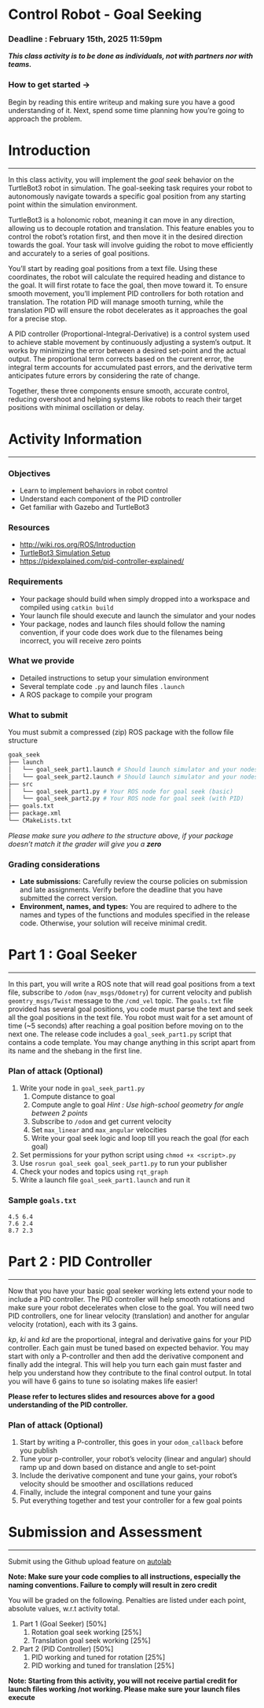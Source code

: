 # Control Robot - Goal Seeking

### Deadline : February 15th, 2025 11:59pm

***This class activity is to be done as individuals, not with partners nor with teams.***

### How to get started →

Begin by reading this entire writeup and making sure you have a good understanding of it. Next, spend some time planning how you’re going to approach the problem. 

# Introduction

---

In this class activity, you will implement the *goal seek* behavior on the TurtleBot3 robot in simulation. The goal-seeking task requires your robot to autonomously navigate towards a specific goal position from any starting point within the simulation environment.

TurtleBot3 is a holonomic robot, meaning it can move in any direction, allowing us to decouple rotation and translation. This feature enables you to control the robot’s rotation first, and then move it in the desired direction towards the goal. Your task will involve guiding the robot to move efficiently and accurately to a series of goal positions.

You’ll start by reading goal positions from a text file. Using these coordinates, the robot will calculate the required heading and distance to the goal. It will first rotate to face the goal, then move toward it. To ensure smooth movement, you’ll implement PID controllers for both rotation and translation. The rotation PID will manage smooth turning, while the translation PID will ensure the robot decelerates as it approaches the goal for a precise stop.

A PID controller (Proportional-Integral-Derivative) is a control system used to achieve stable movement by continuously adjusting a system’s output. It works by minimizing the error between a desired set-point and the actual output. The proportional term corrects based on the current error, the integral term accounts for accumulated past errors, and the derivative term anticipates future errors by considering the rate of change. 

Together, these three components ensure smooth, accurate control, reducing overshoot and helping systems like robots to reach their target positions with minimal oscillation or delay.

# Activity Information

---

### Objectives

- Learn to implement behaviors in robot control
- Understand each component of the PID controller
- Get familiar with Gazebo and TurtleBot3

### Resources

- http://wiki.ros.org/ROS/Introduction
- [TurtleBot3 Simulation Setup](https://www.notion.so/TurtleBot3-Simulation-Setup-e516c2ce05da48c991d2c683d72876d2?pvs=21)
- https://pidexplained.com/pid-controller-explained/

### Requirements

- Your package should build when simply dropped into a workspace and compiled using `catkin build`
- Your launch file should execute and launch the simulator and your nodes
- Your package, nodes and launch files should follow the naming convention, if your code does work due to the filenames being incorrect, you will receive zero points

### What we provide

- Detailed instructions to setup your simulation environment
- Several template code `.py` and launch files `.launch`
- A ROS package to compile your program

### What to submit

You must submit a compressed (zip) ROS package with the follow file structure

```bash
goak_seek
├── launch
│   └── goal_seek_part1.launch # Should launch simulator and your nodes (basic)
│   └── goal_seek_part2.launch # Should launch simulator and your nodes (with PID)
├── src
│   └── goal_seek_part1.py # Your ROS node for goal seek (basic)
│   └── goal_seek_part2.py # Your ROS node for goal seek (with PID)
├── goals.txt
├── package.xml
└── CMakeLists.txt
```

*Please make sure you adhere to the structure above, if your package doesn’t match it the grader will give you a **zero***

### Grading considerations

- **Late submissions:** Carefully review the course policies on submission and late assignments. Verify before the deadline that you have submitted the correct version.
- **Environment, names, and types:** You are required to adhere to the names and types of the functions and modules specified in the release code. Otherwise, your solution will receive minimal credit.

# Part 1 : Goal Seeker

---

In this part, you will write a ROS note that will read goal positions from a text file, subscribe to `/odom` (`nav_msgs/Odometry`) for current velocity and publish `geomtry_msgs/Twist` message to the `/cmd_vel` topic. The `goals.txt` file provided has several goal positions, you code must parse the text and seek all the goal positions in the text file. You robot must wait for a set amount of time (~5 seconds) after reaching a goal position before moving on to the next one. The release code includes a `goal_seek_part1.py` script that contains a code template. You may change anything in this script apart from its name and the shebang in the first line. 

### Plan of attack (Optional)

1. Write your node in `goal_seek_part1.py`
    1. Compute distance to goal
    2. Compute angle to goal
    *Hint : Use high-school geometry for angle between 2 points*
    3. Subscribe to `/odom` and get current velocity
    4. Set `max_linear` and `max_angular` velocities
    5. Write your goal seek logic and loop till you reach the goal (for each goal)
2. Set permissions for your python script using `chmod +x <script>.py`
3. Use `rosrun goal_seek goal_seek_part1.py` to run your publisher
4. Check your nodes and topics using `rqt_graph`
5. Write a launch file `goal_seek_part1.launch` and run it

### Sample `goals.txt`

```
4.5 6.4
7.6 2.4
8.7 2.3
```

# Part 2 : PID Controller

---

Now that you have your basic goal seeker working lets extend your node to include a PID controller. The PID controller will help smooth rotations and make sure your robot decelerates when close to the goal. You will need two PID controllers, one for linear velocity (translation) and another for angular velocity (rotation), each with its 3 gains.

$kp$, $ki$ and $kd$ are the proportional, integral and derivative gains for your PID controller. Each gain must be tuned based on expected behavior. You may start with only a P-controller and then add the derivative component and finally add the integral. This will help you turn each gain must faster and help you understand how they contribute to the final control output. In total you will have 6 gains to tune so isolating makes life easier!

**Please refer to lectures slides and resources above for a good understanding of the PID controller.** 

### Plan of attack (Optional)

1. Start by writing a P-controller, this goes in your `odom_callback` before you publish
2. Tune your p-controller, your robot’s velocity (linear and angular) should ramp up and down based on distance and angle to set-point
3. Include the derivative component and tune your gains, your robot’s velocity should be smoother and oscillations reduced
4. Finally, include the integral component and tune your gains
5. Put everything together and test your controller for a few goal points

# Submission and Assessment

---

Submit using the Github upload feature on [autolab](https://autolab.cse.buffalo.edu)

**Note: Make sure your code complies to all instructions, especially the naming conventions. Failure to comply will result in zero credit**

You will be graded on the following. Penalties are listed under each point, absolute values, w.r.t activity total.

1. Part 1 (Goal Seeker) [50%] 
    1. Rotation goal seek working [25%]
    2. Translation goal seek working [25%]
2. Part 2 (PID Controller) [50%]
    1. PID working and tuned for rotation [25%]
    2. PID working and tuned for translation [25%]

**Note: Starting from this activity, you will not receive partial credit for launch files working /not working. Please make sure your launch files execute**
